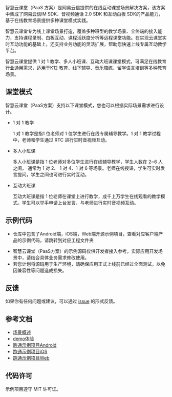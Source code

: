 智慧云课堂（PaaS 方案）是网易云信提供的在线互动课堂场景解决方案，该方案中集成了网易云信IM SDK、音视频通话 2.0 SDK 和互动白板 SDK的产品能力，基于在线教育场景提供多种课堂模式实践。

智慧云课堂专为线上课堂场景打造，覆盖多种班型的教学场景、全终端的接入能力，支持课程录制、白板互动、课程活跃度分析等远程课堂功能。在实现云课堂实时互动功能的基础上，还支持业务功能的灵活扩展，帮助您快速上线专属互动教学平台。

智慧云课堂提供 1 对 1 教学、多人小班课、互动大班课课堂模式，可满足在线教育行业通用需求，适用于K12 教育、线下辅导、音乐陪练、留学语言培训等多种教育场景。

## 课堂模式

智慧云课堂（PaaS方案）支持以下课堂模式，您也可以根据实际场景需求进行设计。

- 1 对 1 教学

    1 对 1 教学是指1 位老师对 1 位学生进行在线专属辅导教学。1 对 1 教学过程中，老师和学生通过 RTC 进行实时音视频互动。
- 多人小班课

    多人小班课是指 1 位老师对多位学生进行在线辅导教学，学生人数在 2~6 人之间， 通常为 1 对 2、 1 对 4、1 对 6 等场景。老师在线授课，学生可实时发言提问，学生之间也可进行实时互动。
- 互动大班课

    互动大班课是指 1 位老师在课堂上进行教学，成千上万学生在线观看的教学模式。学生可以举手申请上台发言，与老师进行实时音视频互动。

## 示例代码
- 仓库中包含了Android端，iOS端，Web端开源示例项目，查看对应客户端产品的示例代码，请跳转到对应工程文件夹

<note type="note">
<ul><li>智慧云课堂（PaaS方案）的示例源码仅供开发者接入参考，实际应用开发场景中，请结合具体业务需求修改使用。</li><li>若您计划将源码用于生产环境，请确保应用正式上线前已经过全面测试，以免因兼容性等问题造成损失。</li></ul>
</note>

## 反馈
如果你有任何问题或建议，可以通过 [issue](https://github.com/netease-kit/WisdomEducation/issues) 的形式反馈。

## 参考文档
- [场景概述](https://doc.yunxin.163.com/docs/Tk4NjU1MDI/jc0NTE5OTg?platformId=50695)
- [demo体验](https://doc.yunxin.163.com/docs/Tk4NjU1MDI/DkyMDIzNDU?platformId=50695)
- [跑通示例项目Android](https://doc.yunxin.163.com/docs/Tk4NjU1MDI/DEyOTQ2NzU?platformId=50695)
- [跑通示例项目iOS](https://doc.yunxin.163.com/docs/Tk4NjU1MDI/TgxNzE0NDE?platformId=50696)
- [跑通示例项目Web](https://doc.yunxin.163.com/docs/Tk4NjU1MDI/TAwNzU2NzQ?platformId=50697)

## 代码许可
示例项目遵守 MIT 许可证。